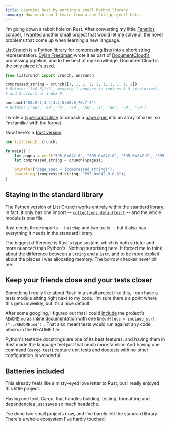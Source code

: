 ```yaml
---
title: Learning Rust by porting a small Python library
summary: How much can I learn from a one-file project? Lots.
---
```


I'm going down a rabbit hole on Rust. After converting my little [Fanatics scraper](https://chrisamico.com/blog/2025-02-09/fanatics-scraper-rust/), I wanted another small project that would let me solve all the novel problems that come up when learning a new language.

[ListCrunch](https://github.com/MuckRock/listcrunch) is a Python library for compressing lists into a short string representation. [Dylan Freedman](https://github.com/freedmand) wrote it as part of [DocumentCloud's](https://www.documentcloud.org) processing pipeline, and to the best of my knowledge, DocumentCloud is the only place it's used.

```python
from listcrunch import crunch, uncrunch

compressed_string = crunch([1, 1, 1, 1, 1, 1, 1, 1, 1, 2])
# Returns '1:0-8;2:9', meaning 1 appears in indices 0-8 (inclusive),
# and 2 occurs at index 9.

uncrunch('50:0-1,3-4;3:2,5;60:6;70:7-8')
# Returns ['50', '50', '3', '50', '50', '3', '60', '70', '70']
```

I wrote a [typescript utility](https://github.com/MuckRock/documentcloud-frontend/blob/main/src/lib/utils/pageSize.ts#L49-L78) to unpack a [page spec](https://www.documentcloud.org/help/api/#page-spec) into an array of sizes, so I'm familiar with the format.

Now there's a [Rust version](https://github.com/eyeseast/listcrunch).

```rust
use listcrunch::crunch;

fn main() {
    let pages = vec!["595.0x842.0", "595.0x842.0", "595.0x842.0", "595.0x842.0", "595.0x842.0", "595.0x842.0", "595.0x842.0"];
    let compressed_string = crunch(&pages);

    println!("page_spec = {compressed_string}");
    assert_eq!(compressed_string, "595.0x842.0:0-6");
}
```

## Staying in the standard library

The Python version of List Crunch works entirely within the standard library. In fact, it only has one import -- [`collections.defaultdict`](https://docs.python.org/3/library/collections.html#collections.defaultdict) -- and the whole module is one file.

Rust needs three imports -- `HashMap` and two traits -- but it also has everything it needs in the standard library.

The biggest difference is Rust's type system, which is both stricter and more nuanced than Python's. Nothing surprising here. It forced me to think about the difference between a `String` and a `&str`, and to be more explicit about the places I was allocating memory. The borrow checker never bit me.

## Keep your friends close and your tests closer

Something I really like about Rust: In a small project like this, I can have a tests module sitting right next to my code. I'm sure there's a point where this gets unweildy, but it's a nice default.

After some googling, I figured out that I could [include](https://github.com/eyeseast/listcrunch/blob/main/src/lib.rs#L1) the project's `README.md` as inline documentation with one line: `#![doc = include_str!("../README.md")]`. That also meant tests would run against any code blocks in the README file.

Python's testable docstrings are one of its best features, and having them in Rust made the language feel just that much more familiar. And having one command (`cargo test`) capture unit tests and doctests with no other configuration is wonderful.

## Batteries included

This already feels like a misty-eyed love letter to Rust, but I really enjoyed this little project.

Having one tool, Cargo, that handles building, testing, formatting and dependencies just saves so much headache.

I've done two small projects now, and I've barely left the standard library. There's a whole ecosystem I've hardly touched.
